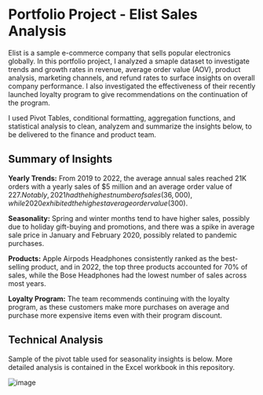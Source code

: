 # Portfolio Project - Elist Sales Analysis

Elist is a sample e-commerce company that sells popular electronics globally. In this portfolio project, I analyzed a smaple dataset to investigate trends and growth rates in revenue, average order value (AOV), product analysis, marketing channels, and refund rates to surface insights on overall company performance. I also investigated the effectiveness of their recently launched loyalty program to give recommendations on the continuation of the program.

I used Pivot Tables, conditional formatting, aggregation functions, and statistical analysis to clean, analyzem and summarize the insights below, to be delivered to the finance and product team.

## Summary of Insights

**Yearly Trends:** From 2019 to 2022, the average annual sales reached 21K orders with a yearly sales of $5 million and an average order value of $227. Notably, 2021 had the highest number of sales (36,000), while 2020 exhibited the highest average order value ($300). 

**Seasonality:** Spring and winter months tend to have higher sales, possibly due to holiday gift-buying and promotions, and there was a spike in average sale price in January and February 2020, possibly related to pandemic purchases. 

**Products:** Apple Airpods Headphones consistently ranked as the best-selling product, and in 2022, the top three products accounted for 70% of sales, while the Bose Headphones had the lowest number of sales across most years. 

**Loyalty Program:** The team recommends continuing with the loyalty program, as these customers make more purchases on average and purchase more expensive items even with their program discount. 

## Technical Analysis

Sample of the pivot table used for seasonality insights is below. More detailed analysis is contained in the Excel workbook in this repository.

![image](https://github.com/user-attachments/assets/3e8b80ca-e9ce-43bb-ab60-2c1396e54239)


